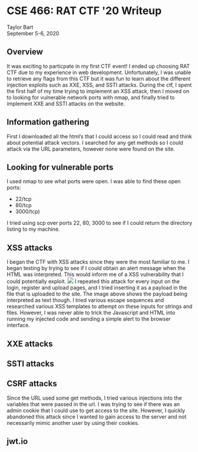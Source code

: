 # CSE 466: RAT CTF '20 Writeup
Taylor Bart<br>
September 5-6, 2020

## Overview
It was exciting to particpate in my first CTF event! I ended up choosing RAT CTF due to my experience in web development. Unfortunately, I was unable to retrieve any flags from this CTF but it was fun to learn about the different injection exploits such as XXE, XSS, and SSTI attacks. During the ctf, I spent the first half of my time trying to implement an XSS attack, then I moved on to looking for vulnerable network ports with nmap, and finally tried to implement XXE and SSTI attacks on the website.

## Information gathering
First I downloaded all the html’s that I could access so I could read and think about potential attack vectors.
I searched for any get methods so I could attack via the URL parameters, however none were found on the site.

## Looking for vulnerable ports
I used nmap to see what ports were open. 
I was able to find these open ports:
- 22/tcp
- 80/tcp
- 3000/tcp)

I tried using scp over ports 22, 80, 3000 to see if I could return the directory listing to my machine.

## XSS attacks
I began the CTF with XSS attacks since they were the most familiar to me. I began testing by trying to see if I could obtain an alert message when the HTML was interpreted. This would inform me of a XSS vulnerability that I could potentially exploit.
![](https://github.com/tbart27/ratctf_writeup/blob/master/Screenshot%20from%202020-09-07%2008-44-39.png)
I repeated this attack for every input on the login, register and upload pages, and I tried inserting it as a payload in the file that is uploaded to the site. The image above shows the payload being interpreted as text though. I tried various escape sequences and researched various XSS templates to attempt on these inputs for strings and files. However, I was never able to trick the Javascript and HTML into running my injected code and sending a simple alert to the browser interface.

## XXE attacks

## SSTI attacks

## CSRF attacks
Since the URL used some get methods, I tried various injections into the variables that were passed in the url. I was trying to see if there was an admin cookie that I could use to get access to the site. However, I quickly abandoned this attack since I wanted to gain access to the server and not necessarily mimic another user by using their cookies.

## jwt.io

